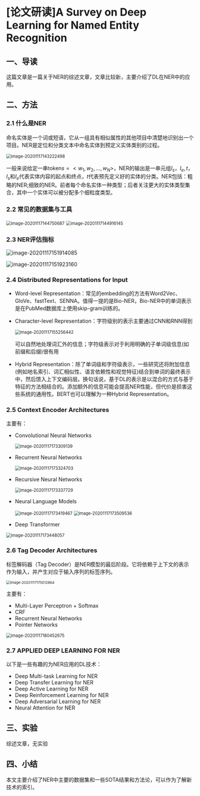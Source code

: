 # [论文研读]A Survey on Deep Learning for Named Entity Recognition

## 一、导读

这篇文章是一篇关于NER的综述文章，文章比较新，主要介绍了DL在NER中的应用。



## 二、方法

### 2.1 什么是NER

命名实体是一个词或短语，它从一组具有相似属性的其他项目中清楚地识别出一个项目。NER是定位和分类文本中命名实体到预定义实体类别的过程。

<img src="C:\Users\sishu\AppData\Roaming\Typora\typora-user-images\image-20201117143222498.png" alt="image-20201117143222498" style="zoom:80%;" />

一般来说给定一串token$s=<w_1,w_2,...,w_N>$，NER的输出是一串元组$I_s，I_e,t$，$I_s$和$I_e$代表实体内容的起点和终点，$t$代表预先定义好的实体的分类。NER包括：粗略的NER;细致的NER。前者每个命名实体一种类型；后者关注更大的实体类型集合，其中一个实体可以被分配多个细粒度类型。



### 2.2 常见的数据集与工具

<img src="C:\Users\sishu\AppData\Roaming\Typora\typora-user-images\image-20201117144750687.png" alt="image-20201117144750687" style="zoom: 80%;" />

<img src="C:\Users\sishu\AppData\Roaming\Typora\typora-user-images\image-20201117144916145.png" alt="image-20201117144916145" style="zoom:80%;" />



### 2.3 NER评估指标

![image-20201117151914085](C:\Users\sishu\AppData\Roaming\Typora\typora-user-images\image-20201117151914085.png)

![image-20201117151923160](C:\Users\sishu\AppData\Roaming\Typora\typora-user-images\image-20201117151923160.png)



### 2.4 Distributed Representations for Input

- Word-level Representation：常见的embedding的方法有Word2Vec、GloVe、fastText、SENNA。值得一提的是Bio-NER，Bio-NER中的单词表示是在PubMed数据库上使用skip-gram训练的。

- Character-level Representation：字符级别的表示主要通过CNN和RNN得到

  <img src="C:\Users\sishu\AppData\Roaming\Typora\typora-user-images\image-20201117155256442.png" alt="image-20201117155256442" style="zoom:80%;" />

  可以自然地处理词汇外的信息；字符级表示对于利用明确的子单词级信息(如前缀和后缀)很有用

- Hybrid Representation：除了单词级和字符级表示，一些研究还将附加信息(例如地名索引、词汇相似性、语言依赖性和视觉特征)结合到单词的最终表示中，然后馈入上下文编码层。换句话说，基于DL的表示是以混合的方式与基于特征的方法相结合的。添加额外的信息可能会提高NER性能，但代价是损害这些系统的通用性。BERT也可以理解为一种Hybrid Representation。

  

### 2.5 Context Encoder Architectures

主要有：

- Convolutional Neural Networks

  <img src="C:\Users\sishu\AppData\Roaming\Typora\typora-user-images\image-20201117173309139.png" alt="image-20201117173309139" style="zoom: 80%;" />

- Recurrent Neural Networks

  <img src="C:\Users\sishu\AppData\Roaming\Typora\typora-user-images\image-20201117173324703.png" alt="image-20201117173324703" style="zoom:80%;" />

- Recursive Neural Networks

  <img src="C:\Users\sishu\AppData\Roaming\Typora\typora-user-images\image-20201117173337729.png" alt="image-20201117173337729" style="zoom:80%;" />

- Neural Language Models

  <img src="C:\Users\sishu\AppData\Roaming\Typora\typora-user-images\image-20201117173419467.png" alt="image-20201117173419467" style="zoom:80%;" />

  <img src="C:\Users\sishu\AppData\Roaming\Typora\typora-user-images\image-20201117173509536.png" alt="image-20201117173509536" style="zoom:80%;" />

- Deep Transformer

<img src="C:\Users\sishu\AppData\Roaming\Typora\typora-user-images\image-20201117173448057.png" alt="image-20201117173448057" style="zoom:80%;" />

### 2.6 Tag Decoder Architectures

标签解码器（Tag Decoder）是NER模型的最后阶段。它将依赖于上下文的表示作为输入，并产生对应于输入序列的标签序列。

<img src="C:\Users\sishu\AppData\Roaming\Typora\typora-user-images\image-20201117175012864.png" alt="image-20201117175012864" style="zoom:67%;" />

主要有：

- Multi-Layer Perceptron + Softmax
- CRF
- Recurrent Neural Networks
- Pointer Networks



<img src="C:\Users\sishu\AppData\Roaming\Typora\typora-user-images\image-20201117180452675.png" alt="image-20201117180452675" style="zoom:80%;" />



### 2.7 APPLIED DEEP LEARNING FOR NER

以下是一些有趣的为NER应用的DL技术：

- Deep Multi-task Learning for NER
- Deep Transfer Learning for NER
- Deep Active Learning for NER
- Deep Reinforcement Learning for NER
- Deep Adversarial Learning for NER
- Neural Attention for NER



## 三、实验

综述文章，无实验



## 四、小结

本文主要介绍了NER中主要的数据集和一些SOTA结果和方法论，可以作为了解新技术的索引。
